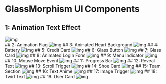 # GlassMorphism UI Components
## 1: Animation Text Effect
<img src="https://imguploader.net/if/6m4IIRNyjkIg.png" alt="img" />
<br />
## 2: Animation Flag
<img src="https://imguploader.net/if/VD2SzSV3vjue.png" alt="img" />
## 3: Animated Heart Background
<img src="https://imguploader.net/if/o9ErIhzLSFan.png" alt="img" />
## 4: Battery
<img src="https://imguploader.net/if/RepWhhamAocz.png" alt="img" />
## 5: Credit Card
<img src="https://imguploader.net/if/OcEdv8826ZSe.png" alt="img" />
## 6: Glass Button
<img src="https://imguploader.net/if/dfbsrFdtFLeB.png" alt="img" />
## 7: Glass Card
<img src="https://imguploader.net/if/DSL8f01jNy1g.png" alt="img" />
## 8: Animated Login Form
<img src="https://imguploader.net/if/TjVxxEydSGno.png" alt="img" />
## 9: Menu Indicator
<img src="https://imguploader.net/if/FoUoWIf68EC4.png" alt="img" />
## 10: Mouse Move Event
<img src="https://imguploader.net/if/XEbOaiRxUYMa.png" alt="img" />
## 11: Progress Bar
<img src="https://imguploader.net/if/zTxkqrVLKl2a.png" alt="img" />
## 12: Reveal Text
<img src="https://imguploader.net/if/sVdJ1dWKBIDU.png" alt="img" />
## 13: Scroll Trigger
<img src="https://imguploader.net/if/dETSyt5YkSGa.png" alt="img" />
## 14: Shoe Card
<img src="https://imguploader.net/if/JiJFNUnVCEcq.png" alt="img" />
## 15: Team Section
<img src="https://imguploader.net/if/mrdFO3WSTSp8.png" alt="img" />
## 16: Text Anime
<img src="https://imguploader.net/if/GBk1DU54GWsU.png" alt="img" />
## 17: Image Trigger
<img src="https://imguploader.net/if/kNW58nCDwQ5T.png" alt="img" />
## 18: Twirl Text
<img src="https://imguploader.net/if/AGOpnus0OC4G.png" alt="img" />
## 19: User Card
<img src="https://imguploader.net/if/x1SK54RO1Ex5.png" alt="img" />
